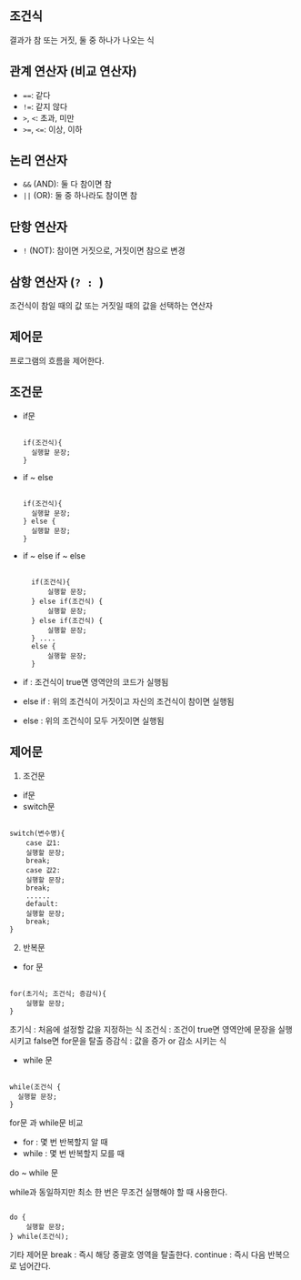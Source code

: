 ## 조건식
결과가 참 또는 거짓, 둘 중 하나가 나오는 식

## 관계 연산자 (비교 연산자)
- `==`: 같다
- `!=`: 같지 않다
- `>`, `<`: 초과, 미만
- `>=`, `<=`: 이상, 이하

## 논리 연산자
- `&&` (AND): 둘 다 참이면 참
- `||` (OR): 둘 중 하나라도 참이면 참

## 단항 연산자
- `!` (NOT): 참이면 거짓으로, 거짓이면 참으로 변경

## 삼항 연산자 (`? : `)
조건식이 참일 때의 값 또는 거짓일 때의 값을 선택하는 연산자

## 제어문
프로그램의 흐름을 제어한다.


## 조건문
- if문
  <pre><code>
  if(조건식){
    실행할 문장;
  }
  </code></pre>

- if ~ else
  <pre><code>
  if(조건식){
    실행할 문장;
  } else {
    실행할 문장;
  }
  </code></pre>

- if ~ else if ~ else
  <pre><code>
	if(조건식){
		실행할 문장;
	} else if(조건식) {
		실행할 문장;
	} else if(조건식) {
		실행할 문장;
	} ....
	else {
		실행할 문장;
	}
  </code></pre>

- if : 조건식이 true면 영역안의 코드가 실행됨
- else if : 위의 조건식이 거짓이고 자신의 조건식이 참이면 실행됨
- else : 위의 조건식이 모두 거짓이면 실행됨

## 제어문
1. 조건문
- if문
- switch문
<pre><code>
switch(변수명){
	case 값1:
	실행할 문장;
	break;
	case 값2:
	실행할 문장;
	break;
	......
	default:
	실행할 문장;
	break;
}
</code></pre>

2. 반복문
- for 문
<pre><code>
for(초기식; 조건식; 증감식){
	실행할 문장;
}
</code></pre>

초기식 : 처음에 설정할 값을 지정하는 식
조건식 : 조건이 true면 영역안에 문장을 실행시키고 false면 for문을 탈출
증감식 : 값을 증가 or 감소 시키는 식

- while 문
<pre><code>
while(조건식 {
  실행할 문장;
}	
</code></pre>

for문 과 while문 비교
- for : 몇 번 반복할지 알 때
- while : 몇 번 반복할지 모를 때

do ~ while 문

while과 동일하지만 최소 한 번은 무조건 실행해야 할 때 사용한다.
<pre><code>
do {
	실행할 문장;
} while(조건식);
</code></pre>

기타 제어문
break : 즉시 해당 중괄호 영역을 탈출한다.
continue : 즉시 다음 반복으로 넘어간다.

